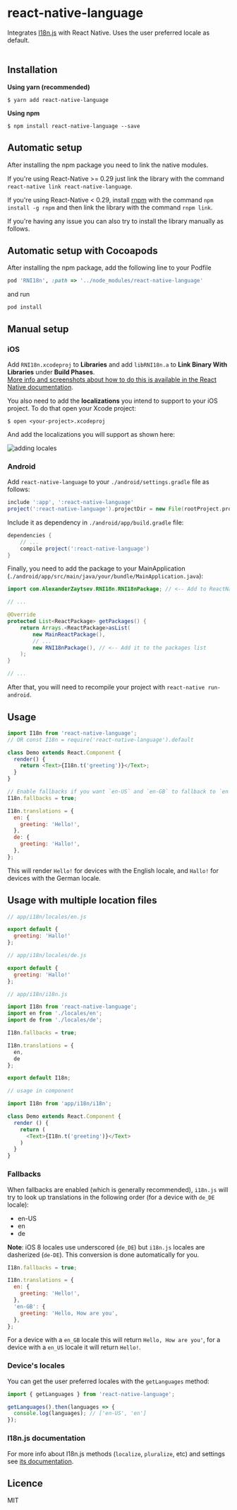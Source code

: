 
# react-native-language

Integrates [I18n.js](https://github.com/fnando/i18n-js) with React Native. Uses the user preferred locale as default.
<br/>
<br/>

## Installation

**Using yarn (recommended)**

`$ yarn add react-native-language`

**Using npm**

`$ npm install react-native-language --save`

## Automatic setup

After installing the npm package you need to link the native modules.

If you're using React-Native >= 0.29 just link the library with the command `react-native link react-native-language`.

If you're using React-Native < 0.29, install [rnpm](https://github.com/rnpm/rnpm) with the command `npm install -g rnpm` and then link the library with the command `rnpm link`.

If you're having any issue you can also try to install the library manually as follows.

## Automatic setup with Cocoapods

After installing the npm package, add the following line to your Podfile

```ruby
pod 'RNI18n', :path => '../node_modules/react-native-language'
```

and run

```
pod install
```

## Manual setup

### iOS

Add `RNI18n.xcodeproj` to **Libraries** and add `libRNI18n.a` to **Link Binary With Libraries** under **Build Phases**.  
[More info and screenshots about how to do this is available in the React Native documentation](http://facebook.github.io/react-native/docs/linking-libraries-ios.html#content).

You also need to add the **localizations** you intend to support to your iOS project. To do that open your Xcode project:

```
$ open <your-project>.xcodeproj
```

And add the localizations you will support as shown here:

![adding locales](https://github.com/AlexanderZaytsev/react-native-language/blob/master/docs/adding-locales.png?raw=true)

### Android

Add `react-native-language` to your `./android/settings.gradle` file as follows:

```gradle
include ':app', ':react-native-language'
project(':react-native-language').projectDir = new File(rootProject.projectDir, '../node_modules/react-native-language/android')
```

Include it as dependency in `./android/app/build.gradle` file:

```gradle
dependencies {
    // ...
    compile project(':react-native-language')
}
```

Finally, you need to add the package to your MainApplication (`./android/app/src/main/java/your/bundle/MainApplication.java`):

```java
import com.AlexanderZaytsev.RNI18n.RNI18nPackage; // <-- Add to ReactNativeI18n to the imports

// ...

@Override
protected List<ReactPackage> getPackages() {
    return Arrays.<ReactPackage>asList(
        new MainReactPackage(),
        // ...
        new RNI18nPackage(), // <-- Add it to the packages list
    );
}

// ...
```

After that, you will need to recompile your project with `react-native run-android`.


## Usage

```javascript
import I18n from 'react-native-language';
// OR const I18n = require('react-native-language').default

class Demo extends React.Component {
  render() {
    return <Text>{I18n.t('greeting')}</Text>;
  }
}

// Enable fallbacks if you want `en-US` and `en-GB` to fallback to `en`
I18n.fallbacks = true;

I18n.translations = {
  en: {
    greeting: 'Hello!',
  },
  de: {
    greeting: 'Hallo!',
  },
};
```

This will render `Hello!` for devices with the English locale, and `Hallo!` for devices with the German locale.

## Usage with multiple location files

```javascript
// app/i18n/locales/en.js

export default {  
  greeting: 'Hallo!'
};

// app/i18n/locales/de.js

export default {  
  greeting: 'Hallo!'
};

// app/i18n/i18n.js

import I18n from 'react-native-language';
import en from './locales/en';
import de from './locales/de';

I18n.fallbacks = true;

I18n.translations = {
  en,
  de
};

export default I18n;

// usage in component

import I18n from 'app/i18n/i18n';

class Demo extends React.Component {
  render () {
    return (
      <Text>{I18n.t('greeting')}</Text>
    )
  }
}
```

### Fallbacks

When fallbacks are enabled (which is generally recommended), `i18n.js` will try to look up translations in the following order (for a device with `de_DE` locale):

- en-US
- en
- de

**Note**: iOS 8 locales use underscored (`de_DE`) but `i18n.js` locales are dasherized (`de-DE`). This conversion is done automatically for you.

```javascript
I18n.fallbacks = true;

I18n.translations = {
  en: {
    greeting: 'Hello!',
  },
  'en-GB': {
    greeting: 'Hello, How are you',
  },
};
```

For a device with a `en_GB` locale this will return `Hello, How are you'`, for a device with a `en_US` locale it will return `Hello!`.

### Device's locales

You can get the user preferred locales with the `getLanguages` method:

```javascript
import { getLanguages } from 'react-native-language';

getLanguages().then(languages => {
  console.log(languages); // ['en-US', 'en']
});
```

### I18n.js documentation

For more info about I18n.js methods (`localize`, `pluralize`, etc) and settings see [its documentation](https://github.com/fnando/i18n-js#setting-up).

## Licence

MIT
